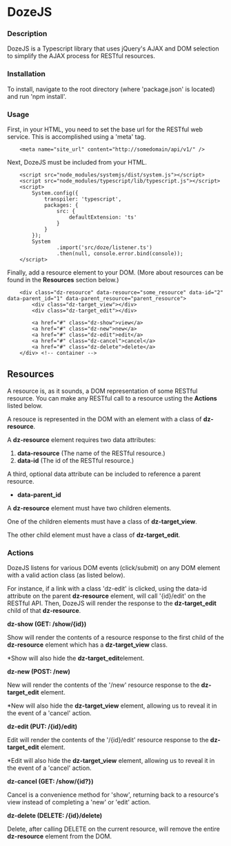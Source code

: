 # DozeJS

### Description

DozeJS is a Typescript library that uses jQuery's AJAX and DOM selection to simplify the AJAX process for RESTful resources.

### Installation
To install, navigate to the root directory (where 'package.json' is located) and run 'npm install'.

### Usage

First, in your HTML, you need to set the base url for the RESTful web service. This is accomplished using a 'meta' tag.

```
	<meta name="site_url" content="http://somedomain/api/v1/" />
```

Next, DozeJS must be included from your HTML.

```
    <script src="node_modules/systemjs/dist/system.js"></script>
    <script src="node_modules/typescript/lib/typescript.js"></script>
    <script>
        System.config({
            transpiler: 'typescript',
            packages: {
                src: {
                    defaultExtension: 'ts'
                }
            }
        });
        System
                .import('src/doze/listener.ts')
                .then(null, console.error.bind(console));
    </script>
```


Finally, add a resource element to your DOM. (More about resources can be found in the **Resources** section below.)

```
    <div class="dz-resource" data-resource="some_resource" data-id="2" data-parent_id="1" data-parent_resource="parent_resource">
        <div class="dz-target_view"></div>
        <div class="dz-target_edit"></div>

        <a href="#" class="dz-show">view</a>
        <a href="#" class="dz-new">new</a>
        <a href="#" class="dz-edit">edit</a>
        <a href="#" class="dz-cancel">cancel</a>
        <a href="#" class="dz-delete">delete</a>
    </div> <!-- container -->
```

## Resources
A resource is, as it sounds, a DOM representation of some RESTful resource.
You can make any RESTful call to a resource usting the **Actions** listed below.

A resouce is represented in the DOM with an element with a class of **dz-resource**.

A **dz-resource** element requires two data attributes:

1. **data-resource** (The name of the RESTful resource.)
2. **data-id**	(The id of the RESTful resource.)

A third, optional data attribute can be included to reference a parent resource.

- **data-parent_id**

A **dz-resource** element must have two children elements.

One of the children elements must have a class of **dz-target_view**.

The other child element must have a class of **dz-target_edit**.

### Actions

DozeJS listens for various DOM events (click/submit) on any DOM element with a valid action class (as listed below).

For instance, if a link with a class 'dz-edit' is clicked, using the data-id attribute on the parent **dz-resource** element, will call '{id}/edit' on the RESTful API. Then, DozeJS will render the response to the **dz-target_edit** child of that **dz-resource**.

**dz-show (GET: /show/{id})**

Show will render the contents of a resource response to the first child of the **dz-resource** element which has a  **dz-target_view** class.

*Show will also hide the **dz-target_edit**element.

**dz-new (POST: /new)**

New will render the contents of the '/new' resource response to the **dz-target_edit** element.

*New will also hide the **dz-target_view** element, allowing us to reveal it in the event of a 'cancel' action.

**dz-edit (PUT: /{id}/edit)**

Edit will render the contents of the '/{id}/edit' resource response to the **dz-target_edit** element.

*Edit will also hide the **dz-target_view** element, allowing us to reveal it in the event of a 'cancel' action.

**dz-cancel (GET: /show/{id?})**

Cancel is a convenience method for 'show', returning back to a resource's view instead of completing a 'new' or 'edit' action.

**dz-delete (DELETE: /{id}/delete)**

Delete, after calling DELETE on the current resource, will remove the entire **dz-resource** element from the DOM.
